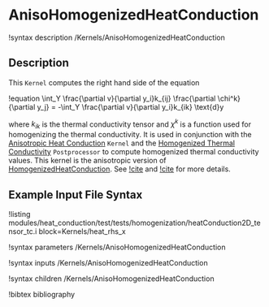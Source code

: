 # AnisoHomogenizedHeatConduction

!syntax description /Kernels/AnisoHomogenizedHeatConduction

## Description

This `Kernel` computes the right hand side of the equation

!equation
\int_Y \frac{\partial v}{\partial y_i}k_{ij} \frac{\partial \chi^k}{\partial y_j} = -\int_Y \frac{\partial v}{\partial y_i}k_{ik} \text{d}y

where $k_{ik}$ is the thermal conductivity tensor and $\chi^k$ is a function used for homogenizing the thermal conductivity.  It is used in conjunction with the [Anisotropic Heat Conduction](AnisoHeatConduction.md) `Kernel` and the [Homogenized Thermal Conductivity](HomogenizedThermalConductivity.md) `Postprocessor` to compute homogenized thermal conductivity values.
This kernel is the anisotropic version of [HomogenizedHeatConduction](HomogenizedHeatConduction.md).
See [!cite](hales15homogenization) and [!cite](SONG2006710) for more details.

## Example Input File Syntax

!listing modules/heat_conduction/test/tests/homogenization/heatConduction2D_tensor_tc.i block=Kernels/heat_rhs_x

!syntax parameters /Kernels/AnisoHomogenizedHeatConduction

!syntax inputs /Kernels/AnisoHomogenizedHeatConduction

!syntax children /Kernels/AnisoHomogenizedHeatConduction

!bibtex bibliography
